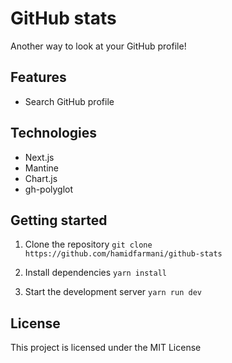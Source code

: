 # GitHub stats

Another way to look at your GitHub profile!

## Features

- Search GitHub profile

## Technologies

- Next.js
- Mantine
- Chart.js
- gh-polyglot

## Getting started

1. Clone the repository
   `git clone https://github.com/hamidfarmani/github-stats`

2. Install dependencies
   `yarn install`

3. Start the development server
   `yarn run dev`

## License

This project is licensed under the MIT License
